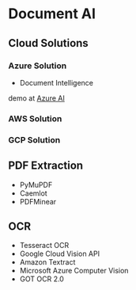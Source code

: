 # Document AI

## Cloud Solutions

### Azure Solution

- Document Intelligence

demo at [Azure AI](https://github.com/lucasdengcn/azure-ai-demo)

### AWS Solution

### GCP Solution

## PDF Extraction

- PyMuPDF
- Caemlot
- PDFMinear

## OCR

- Tesseract OCR
- Google Cloud Vision API
- Amazon Textract
- Microsoft Azure Computer Vision
- GOT OCR 2.0
